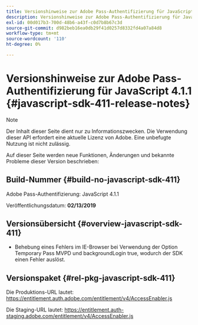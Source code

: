 ```yaml
---
title: Versionshinweise zur Adobe Pass-Authentifizierung für JavaScript 4.1.1
description: Versionshinweise zur Adobe Pass-Authentifizierung für JavaScript 4.1.1
exl-id: 00d017b3-700d-48b6-a43f-c0d7b8b67c3d
source-git-commit: d982beb16ea0db29f41d0257d8332fd4a07a84d8
workflow-type: tm+mt
source-wordcount: '110'
ht-degree: 0%

---
```


# Versionshinweise zur Adobe Pass-Authentifizierung für JavaScript 4.1.1 {#javascript-sdk-411-release-notes}

>[!NOTE]
>
>Der Inhalt dieser Seite dient nur zu Informationszwecken. Die Verwendung dieser API erfordert eine aktuelle Lizenz von Adobe. Eine unbefugte Nutzung ist nicht zulässig.

Auf dieser Seite werden neue Funktionen, Änderungen und bekannte Probleme dieser Version beschrieben:

## Build-Nummer {#build-no-javascript-sdk-411}

Adobe Pass-Authentifizierung: JavaScript 4.1.1

Veröffentlichungsdatum: **02/13/2019**


## Versionsübersicht {#overview-javascript-sdk-411}

* Behebung eines Fehlers im IE-Browser bei Verwendung der Option Temporary Pass MVPD und backgroundLogin true, wodurch der SDK einen Fehler auslöst.


## Versionspaket {#rel-pkg-javascript-sdk-411}

Die Produktions-URL lautet: https://entitlement.auth.adobe.com/entitlement/v4/AccessEnabler.js

Die Staging-URL lautet: https://entitlement.auth-staging.adobe.com/entitlement/v4/AccessEnabler.js
